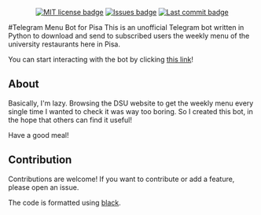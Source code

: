 <p align="center">
<a href="https://github.com/AlessandroZanatta/UniPiMenuBot/blob/master/LICENSE"><img src="https://img.shields.io/github/license/AlessandroZanatta/UniPiMenuBot?style=for-the-badge" alt="MIT license badge"></a>
<a href="https://github.com/AlessandroZanatta/UniPiMenuBot/issues"><img src="https://img.shields.io/github/issues/AlessandroZanatta/UniPiMenuBot?style=for-the-badge" alt="Issues badge"></a>
<a href="https://github.com/AlessandroZanatta/UniPiMenuBot/commits/master"><img src="https://img.shields.io/github/last-commit/AlessandroZanatta/UniPiMenuBot?style=for-the-badge" alt="Last commit badge"></a>
</p>

#Telegram Menu Bot for Pisa
This is an unofficial Telegram bot written in Python to download and send to subscribed users the weekly menu of the university restaurants here in Pisa.

You can start interacting with the bot by clicking [this link](https://t.me/UniPiMenuBot)!

## About
Basically, I'm lazy. Browsing the DSU website to get the weekly menu every single time I wanted to check it was way too boring.
So I created this bot, in the hope that others can find it useful!

Have a good meal!

## Contribution
Contributions are welcome!
If you want to contribute or add a feature, please open an issue.

The code is formatted using [black](https://github.com/psf/black).